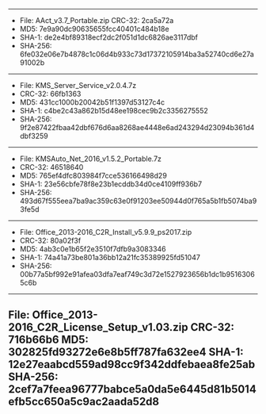 
---
- File: AAct_v3.7_Portable.zip CRC-32: 2ca5a72a
- MD5: 7e9a90dc90635655fcc40401c484b18e
- SHA-1: de2e4bf89318ecf2dc2f051d1dc6826ae3117dbf
- SHA-256: 6fe032e06e7b4878c1c06d4b933c73d17372105914ba3a52740cd6e27a91002b
---
- File: KMS_Server_Service_v2.0.4.7z
- CRC-32: 66fb1363
- MD5: 431cc1000b20042b51f1397d53127c4c
- SHA-1: c4be2c43a862b15d48ee198cec9b2c3356275552
- SHA-256: 9f2e87422fbaa42dbf676d6aa8268ae4448e6ad243294d23094b361d4dbf3259
---
- File: KMSAuto_Net_2016_v1.5.2_Portable.7z
- CRC-32: 46518640
- MD5: 765ef4dfc803984f7cce536166498d29
- SHA-1: 23e56cbfe78f8e23b1ecddb34d0ce4109ff936b7
- SHA-256: 493d67f555eea7ba9ac359c63e0f91203ee50944d0f765a5b1fb5074ba93fe5d
---
- File: Office_2013-2016_C2R_Install_v5.9.9_ps2017.zip
- CRC-32: 80a02f3f
- MD5: 4ab3c0e1b65f2e3510f7dfb9a3083346
- SHA-1: 74a41a73be801a36bb12a21fc35389925fd51047
- SHA-256: 00b77a5bf992e91afea03dfa7eaf749c3d72e1527923656b1dc1b95163065c6b
---
File: Office_2013-2016_C2R_License_Setup_v1.03.zip
CRC-32: 716b66b6
MD5: 302825fd93272e6e8b5ff787fa632ee4
SHA-1: 12e27eaabcd559ad98cc9f342ddfebaea8fe25ab
SHA-256: 2cef7a7feea96777babce5a0da5e6445d81b5014efb5cc650a5c9ac2aada52d8
---
